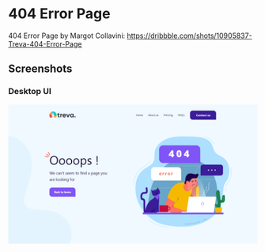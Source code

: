 # 404 Error Page

404 Error Page by Margot Collavini: https://dribbble.com/shots/10905837-Treva-404-Error-Page

## Screenshots

### Desktop UI

![Screenshot](./screenshot/screenshot.PNG)